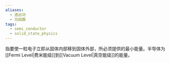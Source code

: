 ```yaml
---
aliases:
  - 逸出功
  - 功函数
tags:
  - semi_conductor
  - solid_state_physics
---
```


指要使一粒电子立即从固体内部移到固体外部，所必须提供的最小能量。半导体为[[Fermi Level|费米能级]]到[[Vacuum Level|真空能级]]的能量。